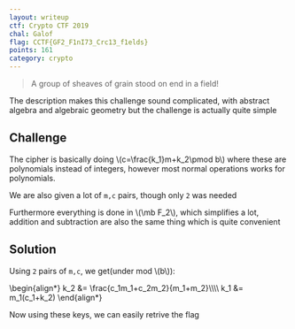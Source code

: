 ```yaml
---
layout: writeup
ctf: Crypto CTF 2019
chal: Galof
flag: CCTF{GF2_F1nI73_Crc13_f1elds}
points: 161
category: crypto
---
```


> A group of sheaves of grain stood on end in a field!

The description makes this challenge sound complicated, with abstract algebra and algebraic geometry but the challenge is actually quite simple

## Challenge

The cipher is basically doing \\(c=\frac{k_1}m+k_2\pmod b\\) where these are polynomials instead of integers, however most normal operations works for polynomials.

We are also given a lot of `m,c` pairs, though only `2` was needed

Furthermore everything is done in \\(\mb F_2\\), which simplifies a lot, addition and subtraction are also the same thing which is quite convenient

## Solution

Using `2` pairs of `m,c`, we get(under mod \\(b\\)):

\begin{align\*}
k_2 &= \frac{c_1m_1+c_2m_2}{m_1+m_2}\\\\\\\\
k_1 &= m_1(c_1+k_2)
\end{align\*}

Now using these keys, we can easily retrive the flag

